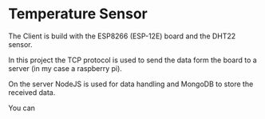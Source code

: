 # Temperature Sensor

The Client is build with the ESP8266 (ESP-12E) board and the DHT22 sensor.

In this project the TCP protocol is used to send the data form the board to a server (in my case a raspberry pi).

On the server NodeJS is used for data handling and MongoDB to store the received data.


You can
